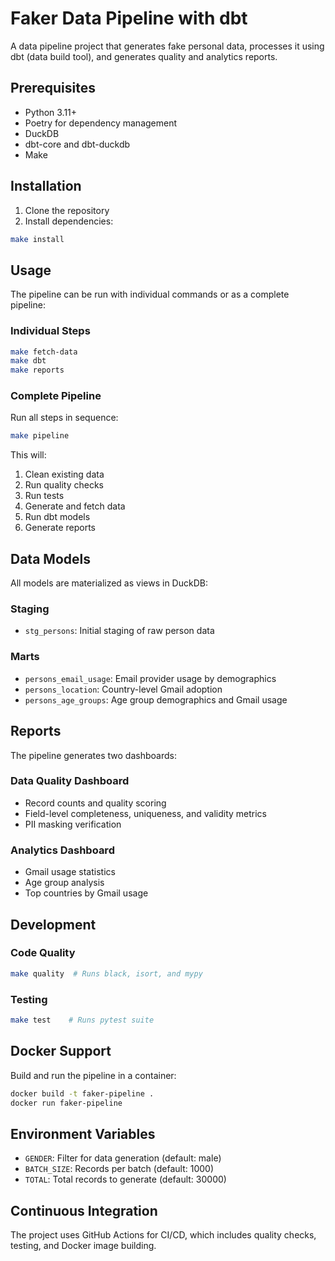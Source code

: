 # Faker Data Pipeline with dbt

A data pipeline project that generates fake personal data, processes it using dbt (data build tool), and generates quality and analytics reports.

## Prerequisites

- Python 3.11+
- Poetry for dependency management
- DuckDB
- dbt-core and dbt-duckdb
- Make

## Installation

1. Clone the repository
2. Install dependencies:


```bash
make install
```


## Usage

The pipeline can be run with individual commands or as a complete pipeline:

### Individual Steps

```bash
make fetch-data
make dbt
make reports
```

### Complete Pipeline

Run all steps in sequence:

```bash
make pipeline
```

This will:
1. Clean existing data
2. Run quality checks
3. Run tests
4. Generate and fetch data
5. Run dbt models
6. Generate reports

## Data Models

All models are materialized as views in DuckDB:

### Staging
- `stg_persons`: Initial staging of raw person data

### Marts
- `persons_email_usage`: Email provider usage by demographics
- `persons_location`: Country-level Gmail adoption
- `persons_age_groups`: Age group demographics and Gmail usage

## Reports

The pipeline generates two dashboards:

### Data Quality Dashboard
- Record counts and quality scoring
- Field-level completeness, uniqueness, and validity metrics
- PII masking verification

### Analytics Dashboard
- Gmail usage statistics
- Age group analysis
- Top countries by Gmail usage

## Development

### Code Quality
```bash
make quality  # Runs black, isort, and mypy
```

### Testing
```bash
make test    # Runs pytest suite
```

## Docker Support

Build and run the pipeline in a container:
```bash
docker build -t faker-pipeline .
docker run faker-pipeline
```

## Environment Variables

- `GENDER`: Filter for data generation (default: male)
- `BATCH_SIZE`: Records per batch (default: 1000)
- `TOTAL`: Total records to generate (default: 30000)

## Continuous Integration

The project uses GitHub Actions for CI/CD, which includes quality checks, testing, and Docker image building.




